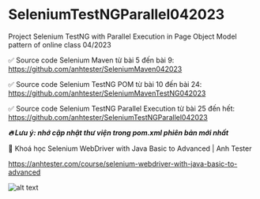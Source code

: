 # SeleniumTestNGParallel042023

Project Selenium TestNG with Parallel Execution in Page Object Model pattern of online class 04/2023

✅ Source code Selenium Maven từ bài 5 đến bài 9: https://github.com/anhtester/SeleniumMaven042023

✅ Source code Selenium TestNG POM từ bài 10 đến bài 24: https://github.com/anhtester/SeleniumMavenTestNG042023

✅ Source code Selenium TestNG Parallel Execution từ bài 25 đến
hết: https://github.com/anhtester/SeleniumTestNGParallel042023

***🔥 Lưu ý: nhớ cập nhật thư viện trong pom.xml phiên bản mới nhất***

🔅 Khoá học Selenium WebDriver with Java Basic to Advanced | Anh Tester

https://anhtester.com/course/selenium-webdriver-with-java-basic-to-advanced

![alt text](https://anhtester.com/uploads/logo/logo_anh_tester_github_v3.jpg)
